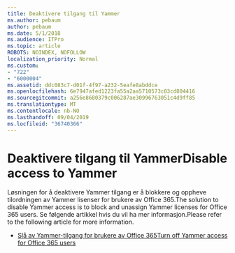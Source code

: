 ```yaml
---
title: Deaktivere tilgang til Yammer
ms.author: pebaum
author: pebaum
ms.date: 5/1/2018
ms.audience: ITPro
ms.topic: article
ROBOTS: NOINDEX, NOFOLLOW
localization_priority: Normal
ms.custom:
- "722"
- "6000004"
ms.assetid: ddc083c7-d01f-4f97-a232-5eafe8abddce
ms.openlocfilehash: 6e7947afed1223fa55a2aa5710573c03cd804416
ms.sourcegitcommit: a256e8680379c006287ae30996763051c4d9ff85
ms.translationtype: MT
ms.contentlocale: nb-NO
ms.lasthandoff: 09/04/2019
ms.locfileid: "36740366"
---
```

# <a name="disable-access-to-yammer"></a><span data-ttu-id="cd2f9-102">Deaktivere tilgang til Yammer</span><span class="sxs-lookup"><span data-stu-id="cd2f9-102">Disable access to Yammer</span></span>

<span data-ttu-id="cd2f9-103">Løsningen for å deaktivere Yammer tilgang er å blokkere og oppheve tilordningen av Yammer lisenser for brukere av Office 365.</span><span class="sxs-lookup"><span data-stu-id="cd2f9-103">The solution to disable Yammer access is to block and unassign Yammer licenses for Office 365 users.</span></span> <span data-ttu-id="cd2f9-104">Se følgende artikkel hvis du vil ha mer informasjon.</span><span class="sxs-lookup"><span data-stu-id="cd2f9-104">Please refer to the following article for more information.</span></span>
  
- [<span data-ttu-id="cd2f9-105">Slå av Yammer-tilgang for brukere av Office 365</span><span class="sxs-lookup"><span data-stu-id="cd2f9-105">Turn off Yammer access for Office 365 users</span></span>](https://docs.microsoft.com/yammer/manage-yammer-users/turn-off-user-access)
